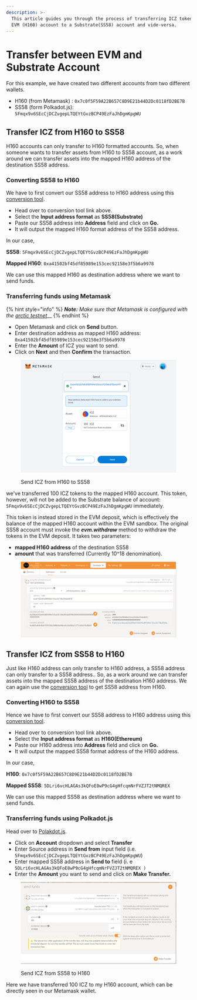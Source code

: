 ```yaml
---
description: >-
  This article guides you through the process of transferring ICZ tokens form an
  EVM (H160) account to a Substrate(SS58) account and vide-versa.
---
```


# Transfer between EVM and Substrate Account

For this example, we have created two different accounts from two different wallets.

* H160 (from Metamask) : `0x7c0f5F59A22B657C8D9E21b44D2Dc0118fD2BE7B`
* SS58 (form Polkadot.js):  `5Fmqx9v6SEcCjDCZvgepLTQEYtGvzBCP49EzFaJhDgmKpgWU`

## Transfer ICZ from H160 to SS58

H160 accounts can only transfer to H160 formatted accounts. So, when someone wants to transfer assets from H160 to SS58 account, as a work around we can transfer assets into the mapped H160 address of the destination SS58 address.

### Converting SS58 to H160

We have to first convert our SS58 address to H160 address using this [conversion tool](http://ss58-h160-convert.s3-website.us-east-2.amazonaws.com/).

* Head over to conversion tool link above.
* Select the **Input address format** as **SS58(Substrate)**
* Paste our SS58 address into **Address** field and click on **Go.**
* It will output the mapped H160 format address of the SS58 address.

In our case,

**SS58**: `5Fmqx9v6SEcCjDCZvgepLTQEYtGvzBCP49EzFaJhDgmKpgWU`

**Mapped H160**: `0xa41502bf45df85989e153cec92158e3f5b6a9978`

We can use this mapped H160 as destination address where we want to send funds.

### Transferring funds using Metamask

{% hint style="info" %}
_**Note:** Make sure that Metamask is configured with the_ [_arctic testnet_](network-endpoints/interacting-with-arctic-using-metamask.md)__
{% endhint %}

* Open Metamask and click on **Send** button.
* Enter destination address as mapped H160 address: `0xa41502bf45df85989e153cec92158e3f5b6a9978`
* Enter the **Amount** of ICZ you want to send.
* Click on **Next** and then **Confirm** the transaction.



<figure><img src="../.gitbook/assets/image (9).png" alt=""><figcaption><p>Send ICZ from H160 to SS58</p></figcaption></figure>

we've transferred 100 ICZ tokens to the mapped H160 account. This token, however, will not be added to the Substrate balance of account: `5Fmqx9v6SEcCjDCZvgepLTQEYtGvzBCP49EzFaJhDgmKpgWU` immediately.

This token is instead stored in the EVM deposit, which is effectively the balance of the mapped H160 account within the EVM sandbox. The original SS58 account must invoke the _**evm.withdraw**_ method to withdraw the tokens in the EVM deposit. It takes two parameters:

* **mapped H160 address** of the destination SS58&#x20;
* **amount** that was transferred (Currently 10^18 denomination).

<figure><img src="../.gitbook/assets/image (6).png" alt=""><figcaption></figcaption></figure>

## Transfer ICZ from SS58 to H160

Just like H160 address can only transfer to H160 address, a SS58 address can only transfer to a SS58 address.. So, as a work around we can transfer assets into the mapped SS58 address of the destination H160 address. We can again use the [conversion tool](http://ss58-h160-convert.s3-website.us-east-2.amazonaws.com/) to get SS58 address from H160.

### Converting H160 to SS58

Hence we have to first convert our SS58 address to H160 address using this [conversion tool](http://ss58-h160-convert.s3-website.us-east-2.amazonaws.com/).

* Head over to conversion tool link above.
* Select the **Input address format** as **H160(Ethereum)**
* Paste our H160 address into **Address** field and click on **Go.**
* It will output the mapped SS58 format address of the H160 address.

In our case,

**H160**: `0x7c0f5F59A22B657C8D9E21b44D2Dc0118fD2BE7B`

**Mapped SS58**: `5DLri6vcHLAGAs3kQFoE8wP9cG4gHfcqmNrFVZJT2tNMQREX`

We can use this mapped SS58 as destination address where we want to send funds.

### Transferring funds using Polkadot.js

Head over to [Polakdot.js](https://polkadot.js.org/apps/?rpc=wss%3A%2F%2Farctic-rpc.icenetwork.io%3A9944#/accounts).

* Click on **Account** dropdown and select **Transfer**
* Enter Source address in **Send from** input field (i.e. `5Fmqx9v6SEcCjDCZvgepLTQEYtGvzBCP49EzFaJhDgmKpgWU`)
* Enter mapped SS58 address in **Send to** field (i. e `5DLri6vcHLAGAs3kQFoE8wP9cG4gHfcqmNrFVZJT2tNMQREX )`
* Enter the **Amount** you want to send and click on **Make Transfer.**

<figure><img src="../.gitbook/assets/image (7).png" alt=""><figcaption><p>Send ICZ from SS58 to H160</p></figcaption></figure>

Here we have transferred 100 ICZ to my H160 account, which can be directly seen in our Metamask wallet.
